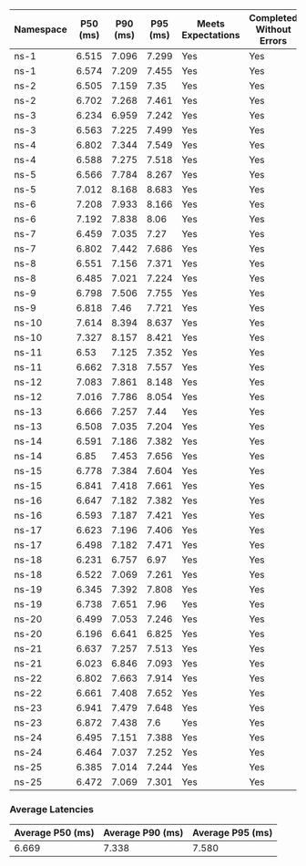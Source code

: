 | Namespace | P50 (ms) | P90 (ms) | P95 (ms) | Meets Expectations | Completed Without Errors |
|-----------|----------|----------|----------|--------------------|--------------------------|
| ns-1 | 6.515 | 7.096 | 7.299 | Yes | Yes |
| ns-1 | 6.574 | 7.209 | 7.455 | Yes | Yes |
| ns-2 | 6.505 | 7.159 | 7.35 | Yes | Yes |
| ns-2 | 6.702 | 7.268 | 7.461 | Yes | Yes |
| ns-3 | 6.234 | 6.959 | 7.242 | Yes | Yes |
| ns-3 | 6.563 | 7.225 | 7.499 | Yes | Yes |
| ns-4 | 6.802 | 7.344 | 7.549 | Yes | Yes |
| ns-4 | 6.588 | 7.275 | 7.518 | Yes | Yes |
| ns-5 | 6.566 | 7.784 | 8.267 | Yes | Yes |
| ns-5 | 7.012 | 8.168 | 8.683 | Yes | Yes |
| ns-6 | 7.208 | 7.933 | 8.166 | Yes | Yes |
| ns-6 | 7.192 | 7.838 | 8.06 | Yes | Yes |
| ns-7 | 6.459 | 7.035 | 7.27 | Yes | Yes |
| ns-7 | 6.802 | 7.442 | 7.686 | Yes | Yes |
| ns-8 | 6.551 | 7.156 | 7.371 | Yes | Yes |
| ns-8 | 6.485 | 7.021 | 7.224 | Yes | Yes |
| ns-9 | 6.798 | 7.506 | 7.755 | Yes | Yes |
| ns-9 | 6.818 | 7.46 | 7.721 | Yes | Yes |
| ns-10 | 7.614 | 8.394 | 8.637 | Yes | Yes |
| ns-10 | 7.327 | 8.157 | 8.421 | Yes | Yes |
| ns-11 | 6.53 | 7.125 | 7.352 | Yes | Yes |
| ns-11 | 6.662 | 7.318 | 7.557 | Yes | Yes |
| ns-12 | 7.083 | 7.861 | 8.148 | Yes | Yes |
| ns-12 | 7.016 | 7.786 | 8.054 | Yes | Yes |
| ns-13 | 6.666 | 7.257 | 7.44 | Yes | Yes |
| ns-13 | 6.508 | 7.035 | 7.204 | Yes | Yes |
| ns-14 | 6.591 | 7.186 | 7.382 | Yes | Yes |
| ns-14 | 6.85 | 7.453 | 7.656 | Yes | Yes |
| ns-15 | 6.778 | 7.384 | 7.604 | Yes | Yes |
| ns-15 | 6.841 | 7.418 | 7.661 | Yes | Yes |
| ns-16 | 6.647 | 7.182 | 7.382 | Yes | Yes |
| ns-16 | 6.593 | 7.187 | 7.421 | Yes | Yes |
| ns-17 | 6.623 | 7.196 | 7.406 | Yes | Yes |
| ns-17 | 6.498 | 7.182 | 7.471 | Yes | Yes |
| ns-18 | 6.231 | 6.757 | 6.97 | Yes | Yes |
| ns-18 | 6.522 | 7.069 | 7.261 | Yes | Yes |
| ns-19 | 6.345 | 7.392 | 7.808 | Yes | Yes |
| ns-19 | 6.738 | 7.651 | 7.96 | Yes | Yes |
| ns-20 | 6.499 | 7.053 | 7.246 | Yes | Yes |
| ns-20 | 6.196 | 6.641 | 6.825 | Yes | Yes |
| ns-21 | 6.637 | 7.257 | 7.513 | Yes | Yes |
| ns-21 | 6.023 | 6.846 | 7.093 | Yes | Yes |
| ns-22 | 6.802 | 7.663 | 7.914 | Yes | Yes |
| ns-22 | 6.661 | 7.408 | 7.652 | Yes | Yes |
| ns-23 | 6.941 | 7.479 | 7.648 | Yes | Yes |
| ns-23 | 6.872 | 7.438 | 7.6 | Yes | Yes |
| ns-24 | 6.495 | 7.151 | 7.388 | Yes | Yes |
| ns-24 | 6.464 | 7.037 | 7.252 | Yes | Yes |
| ns-25 | 6.385 | 7.014 | 7.244 | Yes | Yes |
| ns-25 | 6.472 | 7.069 | 7.301 | Yes | Yes |

### Average Latencies
| Average P50 (ms) | Average P90 (ms) | Average P95 (ms) |
|------------------|------------------|------------------|
| 6.669 | 7.338 | 7.580 |
